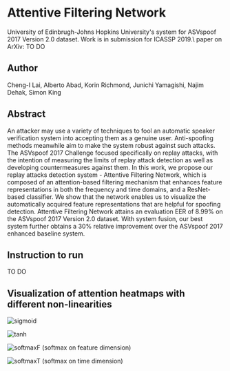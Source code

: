 # Attentive Filtering Network
University of Edinbrugh-Johns Hopkins University's system for ASVspoof 2017 Version 2.0 dataset. Work is in submission for ICASSP 2019.\\
paper on ArXiv: TO DO 

## Author 
Cheng-I Lai, Alberto Abad, Korin Richmond, Junichi Yamagishi, Najim Dehak, Simon King 

## Abstract 
An attacker may use a variety of techniques to fool an automatic speaker verification system into accepting them as a genuine user. Anti-spoofing methods meanwhile aim to make the system robust against such attacks. The ASVspoof 2017 Challenge focused specifically on replay attacks, with the intention of measuring the limits of replay attack detection as well as developing countermeasures against them. In this work, we propose our replay attacks detection system - Attentive Filtering Network, which is composed of an attention-based filtering mechanism that enhances feature representations in both the frequency and time domains, and a ResNet-based classifier. We show that the network enables us to visualize the automatically acquired feature representations that are helpful for spoofing detection. Attentive Filtering Network attains an evaluation EER of 8.99% on the ASVspoof 2017 Version 2.0 dataset. With system fusion, our best system further obtains a 30% relative improvement over the ASVspoof 2017 enhanced baseline system.

## Instruction to run 
TO DO 

## Visualization of attention heatmaps with different non-linearities
![sigmoid](https://github.com/jefflai108/Attentive-Filtering-Network/raw/master/github_image/sigmoid.png)

![tanh](https://github.com/jefflai108/Attentive-Filtering-Network/raw/master/github_image/tanh.png)

![softmaxF (softmax on feature dimension)](https://github.com/jefflai108/Attentive-Filtering-Network/raw/master/github_image/softmaxF.png)

![softmaxT (softmax on time dimension)](https://github.com/jefflai108/Attentive-Filtering-Network/raw/master/github_image/softmaxT.png)
